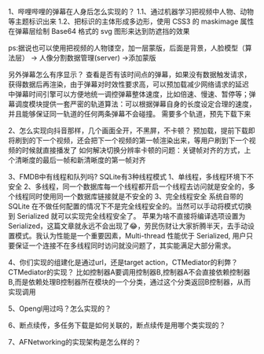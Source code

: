 
1、哔哩哔哩的弹幕在人身后怎么实现的？
1.1、通过机器学习把视频中人物、动物等主题标识出来
1.2、把标识的主体形成多边形，使用 CSS3 的 maskimage 属性在弹幕层绘制 Base64 格式的 svg 图形来达到防遮挡的效果

ps:据说也可以使用把视频的人物镂空，加一层蒙版，后面是背景，人脸模型（算法层） -> 人像分割数据管理(server) ->添加蒙版

另外弹幕怎么有序显示？
查看是否有该时间点的弹幕，如果没有数据触发请求，获得数据后再渲染，由于弹幕对时效性要求高，可以预加载减少网络请求的延迟
中弹幕时间引擎可以方便地统一调控弹幕整体速度，比如倍速、慢速、暂停等；弹幕调度模块提供一套严密的轨道算法：可以根据弹幕自身的长度设定合理的速度，并且能够保证同一轨道的任何两条弹幕不会碰撞。
需要多个轨道，预先下载下来


2、怎么实现向抖音那样，几个画面全开，不黑屏，不卡顿？
预加载，提前下载即将刷到的下一个视频，还会把下一个视频的第一帧渲染出来，等用户刷到下一个视频的时候就直接播发了
如何解决切换分辨率卡顿的问题：关键帧对齐的方式，上个清晰度的最后一帧和新清晰度的第一帧对齐


3、FMDB中有线程和队列吗?
SQLite有3种线程模式
1、单线程，多线程环境下不安全
2、多线程，同一个数据库每一个线程都开启一个线程去访问就是安全的，多个线程同时使用同一个数据库链接就是不安全的
3、完全线程安全
系统自带的 SQLite 在不做任何配置的情况下不是完全线程安全的。当然可以手动将模式切换到 Serialized 就可以实现完全线程安全了。
苹果为啥不直接将编译选项设置为 Serialized，这篇文章就永远不会出现了😂，劳民伤财让大家折腾半天，去手动设置模式。我认为性能是一个重要因素，Multi-thread 性能优于 Serialized, 用户只要保证一个连接不在多线程同时访问就没问题了，其实能满足大部分需求。


4、你们实现的组建化是通过url，还是target action，CTMediator的利弊？
CTMediator的实现？
比如控制器A要调用控制器B,控制器A不会直接依赖控制器B,而是依赖处理B控制器所在模块的一个分类，通过这个分类返回B控制器，从而实现调用

5、Opengl用过吗？怎么实现的？

6、断点续传，多任务下载是如何关联的，断点续传是用哪个类实现的？

7、AFNetworking的实现架构是怎么样的？

